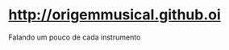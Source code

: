 # http://origemmusical.github.oi
Falando um pouco de cada instrumento
<!doctype html>
<html lang="pt-br">
 <head>
  <meta charset="UTF-8">
  <meta name="Generator" content="EditPlus®">
  <meta name="Author" content="">
  <meta name="Keywords" content="">
  <meta name="Description" content="">
  <title>Origem Musical</title>
